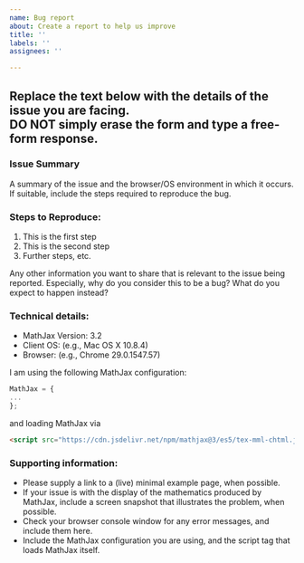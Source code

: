 ```yaml
---
name: Bug report
about: Create a report to help us improve
title: ''
labels: ''
assignees: ''

---
```


**Replace the text below with the details of the issue you are facing.  
DO NOT simply erase the form and type a free-form response.**
-----

### Issue Summary

A summary of the issue and the browser/OS environment in which it occurs. If
suitable, include the steps required to reproduce the bug.

### Steps to Reproduce:

1. This is the first step
2. This is the second step
3. Further steps, etc.

Any other information you want to share that is relevant to the issue
being reported. Especially, why do you consider this to be a bug? What
do you expect to happen instead?

### Technical details:

* MathJax Version: 3.2
* Client OS: (e.g., Mac OS X 10.8.4)
* Browser: (e.g., Chrome 29.0.1547.57)

I am using the following MathJax configuration:

``` js
MathJax = {
...
};
```

and loading MathJax via

``` html
<script src="https://cdn.jsdelivr.net/npm/mathjax@3/es5/tex-mml-chtml.js"></script>
```

### Supporting information:

 * Please supply a link to a (live) minimal example page, when possible.
 * If your issue is with the display of the mathematics produced by MathJax, include a screen snapshot that illustrates the problem, when possible.
 * Check your browser console window for any error messages, and include them here.
 * Include the MathJax configuration you are using, and the script tag that loads MathJax itself.
